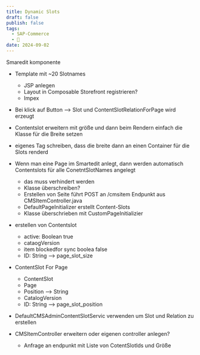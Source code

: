 ```yaml
---
title: Dynamic Slots
draft: false
publish: false
tags:
  - SAP-Commerce
  - 🌱
date: 2024-09-02
---
```

Smaredit komponente
- Template mit ~20 Slotnames
	- JSP anlegen
	- Layout in Composable Storefront registrieren?
	- Impex
	
- Bei klick auf Button --> Slot und ContentSlotRelationForPage wird erzeugt
- Contentslot erweitern mit größe und dann beim Rendern einfach die Klasse für die Breite setzen
- eigenes Tag schreiben, dass die breite dann an einen Container für die Slots renderd

- Wenn man eine Page im Smartedit anlegt, dann werden automatisch Contentslots für alle ConetntSlotNames angelegt
	- das muss verhindert werden
	- Klasse überschreiben?
	- Erstellen von Seite führt POST an /cmsitem Endpunkt aus CMSItemController.java
	- DefaultPageInitializer erstellt Content-Slots
	- Klasse überschrieben mit CustomPageInitializier
- erstellen von Contentslot
	- active: Boolean true
	- cataogVersion
	- item blockedfor sync boolea false
	- ID: String --> page_slot_size
- ContentSlot For Page
	- ContentSlot
	- Page
	- Position --> String
	- CatalogVersion
	- ID: String --> page_slot_position
- DefaultCMSAdminContentSlotServic verwenden um Slot und Relation zu erstellen
- CMSItemController erweitern oder eigenen controller anlegen?
	- Anfrage an endpunkt mit Liste von CotentSlotIds und Größe